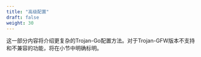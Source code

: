 ```yaml
---
title: "高级配置"
draft: false
weight: 30
---
```


这一部分内容将介绍更复杂的Trojan-Go配置方法。对于Trojan-GFW版本不支持和不兼容的功能，将在小节中明确标明。
